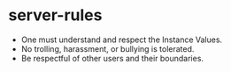 # server-rules

- One must understand and respect the Instance Values.
- No trolling, harassment, or bullying is tolerated. 
- Be respectful of other users and their boundaries.